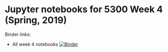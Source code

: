 # Jupyter notebooks for 5300 Week 4 (Spring, 2019)

Binder links:

* All week 4 notebooks [![Binder](https://mybinder.org/badge_logo.svg)](https://mybinder.org/v2/gh/furnstahl/5300-notebooks/master?filepath=week_4)


